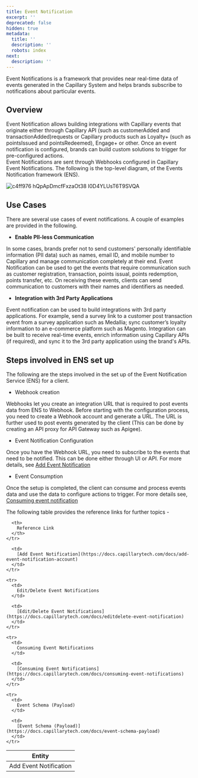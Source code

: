 ```yaml
---
title: Event Notification
excerpt: ''
deprecated: false
hidden: true
metadata:
  title: ''
  description: ''
  robots: index
next:
  description: ''
---
```

Event Notifications is a framework that provides near real-time data of events generated in the Capillary System and helps brands subscribe to notifications about particular events.

## Overview

Event Notification allows building integrations with Capillary events that originate either through Capillary API (such as customerAdded and transactionAdded)requests or Capillary products such as Loyalty+ (such as pointsIssued and pointsRedeemed), Engage+ or other. Once an event notification is configured, brands can build custom solutions to trigger for pre-configured actions.\
Event Notifications are sent through Webhooks configured in Capillary Event Notifications. The following is the top-level diagram, of the Events Notification framework (ENS).

![c4ff976 hQpApDmcfFxzaOt38 I0D4YLUsT6T9SVQA](https://files.readme.io/c4ff976-hQpApDmcfFxzaOt38_I0D4YLUsT6T9SVQA.png)

## Use Cases

There are several use cases of event notifications. A couple of examples are provided in the following.

* **Enable PII-less Communication**

In some cases, brands prefer not to send customers' personally identifiable information (PII data) such as names, email ID, and mobile number to Capillary and manage communication completely at their end. Event Notification can be used to get the events that require communication such as customer registration, transaction, points issual, points redemption, points transfer, etc. On receiving these events, clients can send communication to customers with their names and identifiers as needed.

* **Integration with 3rd Party Applications**

Event notification can be used to build integrations with 3rd party applications. For example, send a survey link to a customer post transaction event from a survey application such as Medallia; sync customer’s loyalty information to an e-commerce platform such as Magento. Integration can be built to receive real-time events, enrich information using Capillary APIs (if required), and sync it to the 3rd party application using the brand's APIs.

## Steps involved in ENS set up

The following are the steps involved in the set up of the Event Notification Service (ENS) for a client.

* Webhook creation

Webhooks let you create an integration URL that is required to post events data from ENS to Webhook. Before starting with the configuration process, you need to create a Webhook account and generate a URL. The URL is further used to post events generated by the client (This can be done by creating an API proxy for API Gateway such as Apigee). 

* Event Notification Configuration

Once you have the Webhook URL, you need to subscribe to the events that need to be notified. This can be done either through UI or API. For more details, see [Add Event Notification](https://capillary-documentation.readme.io/docs/add-event-notification-account)

* Event Consumption

Once the setup is completed, the client can consume and process events data and use the data to configure actions to trigger. For more details see, [Consuming event notification](https://capillary-documentation.readme.io/docs/consuming-event-notifications)

The following table provides the reference links for further topics -

<Table align={["left","left"]}>
  <thead>
    <tr>
      <th>
        Entity
      </th>

      <th>
        Reference Link
      </th>
    </tr>
  </thead>

  <tbody>
    <tr>
      <td>
        Add Event Notification
      </td>

      <td>
        [Add Event Notification](https://docs.capillarytech.com/docs/add-event-notification-account)
      </td>
    </tr>

    <tr>
      <td>
        Edit/Delete Event Notifications
      </td>

      <td>
        [Edit/Delete Event Notifications](https://docs.capillarytech.com/docs/editdelete-event-notification)
      </td>
    </tr>

    <tr>
      <td>
        Consuming Event Notifications
      </td>

      <td>
        [Consuming Event Notifications](https://docs.capillarytech.com/docs/consuming-event-notifications)
      </td>
    </tr>

    <tr>
      <td>
        Event Schema (Payload)
      </td>

      <td>
        [Event Schema (Payload)](https://docs.capillarytech.com/docs/event-schema-payload)
      </td>
    </tr>
  </tbody>
</Table>
